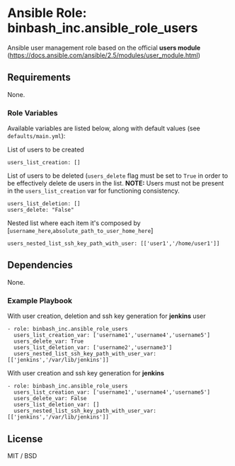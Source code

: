 # Ansible Role: binbash_inc.ansible_role_users

Ansible user management role based on the official **users module** (https://docs.ansible.com/ansible/2.5/modules/user_module.html)

## Requirements

None.

### Role Variables

Available variables are listed below, along with default values (see `defaults/main.yml`):

List of users to be created

```
users_list_creation: []
```

List of users to be deleted (`users_delete` flag must be set to `True` in order to be effectively delete de users in the list.
**NOTE:** Users must not be present in the `users_list_creation` var for functioning consistency.
```
users_list_deletion: []
users_delete: "False"
```

Nested list where each item  it's composed by [`username_here`,`absolute_path_to_user_home_here`]
```
users_nested_list_ssh_key_path_with_user: [['user1','/home/user1']]
```

## Dependencies

None.

### Example Playbook

With user creation, deletion and ssh key generation for **jenkins** user
```
- role: binbash_inc.ansible_role_users
  users_list_creation_var: ['username1','username4','username5']
  users_delete_var: True
  users_list_deletion_var: ['username2','username3']
  users_nested_list_ssh_key_path_with_user_var: [['jenkins','/var/lib/jenkins']]
```

With user creation and ssh key generation for **jenkins**
```
- role: binbash_inc.ansible_role_users
  users_list_creation_var: ['username1','username4','username5']
  users_delete_var: False
  users_list_deletion_var: []
  users_nested_list_ssh_key_path_with_user_var: [['jenkins','/var/lib/jenkins']]
```

## License

MIT / BSD